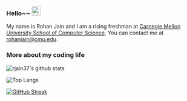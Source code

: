 
### Hello~~ <img src="https://user-images.githubusercontent.com/1303154/88677602-1635ba80-d120-11ea-84d8-d263ba5fc3c0.gif" width="24px" alt="hi">

My name is Rohan Jain and I am a rising freshman at [Carnegie Mellon University School of Computer Science](https://www.cs.cmu.edu/). You can contact me at rohanjain@cmu.edu.



### More about my coding life

![rjain37's github stats](https://github-readme-stats.vercel.app/api?username=rjain37&count_private=true&show_icons=true&theme=dark)

![Top Langs](https://github-readme-stats.vercel.app/api/top-langs/?username=rjain37&layout=compact&hide=css,html&theme=dark)

[![GitHub Streak](https://github-readme-streak-stats.herokuapp.com?user=rjain37&theme=dark)](https://git.io/streak-stats)

